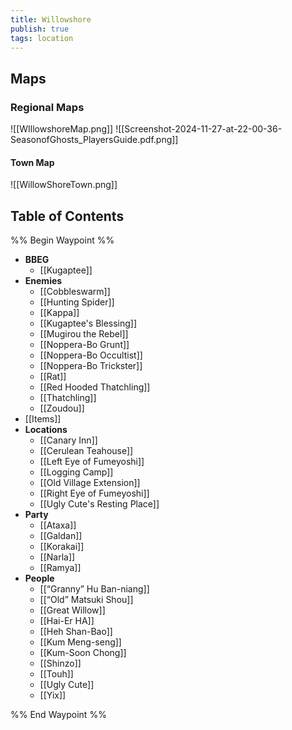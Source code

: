 ```yaml
---
title: Willowshore
publish: true
tags: location
---
```

## Maps
### Regional Maps
![[WIllowshoreMap.png]]
![[Screenshot-2024-11-27-at-22-00-36-SeasonofGhosts_PlayersGuide.pdf.png]]
#### Town Map
![[WillowShoreTown.png]]
## Table of Contents
%% Begin Waypoint %%
- **BBEG**
	- [[Kugaptee]]
- **Enemies**
	- [[Cobbleswarm]]
	- [[Hunting Spider]]
	- [[Kappa]]
	- [[Kugaptee's Blessing]]
	- [[Mugirou the Rebel]]
	- [[Noppera-Bo Grunt]]
	- [[Noppera-Bo Occultist]]
	- [[Noppera-Bo Trickster]]
	- [[Rat]]
	- [[Red Hooded Thatchling]]
	- [[Thatchling]]
	- [[Zoudou]]
- [[Items]]
- **Locations**
	- [[Canary Inn]]
	- [[Cerulean Teahouse]]
	- [[Left Eye of Fumeyoshi]]
	- [[Logging Camp]]
	- [[Old Village Extension]]
	- [[Right Eye of Fumeyoshi]]
	- [[Ugly Cute's Resting Place]]
- **Party**
	- [[Ataxa]]
	- [[Galdan]]
	- [[Korakai]]
	- [[Narla]]
	- [[Ramya]]
- **People**
	- [[“Granny” Hu Ban-niang]]
	- [[“Old” Matsuki Shou]]
	- [[Great Willow]]
	- [[Hai-Er HA]]
	- [[Heh Shan-Bao]]
	- [[Kum Meng-seng]]
	- [[Kum-Soon Chong]]
	- [[Shinzo]]
	- [[Touh]]
	- [[Ugly Cute]]
	- [[Yix]]

%% End Waypoint %%
